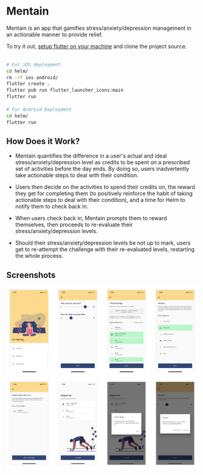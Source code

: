 # Mentain
Mentain is an app that gamifies stress/anxiety/depression management in an actionable manner to provide relief.

To try it out, [setup flutter on your machine](https://flutter.dev/docs/get-started/install) and clone the project source.
```bash

# For iOS deployment
cd helm/
rm -rf ios android/
flutter create .
flutter pub run flutter_launcher_icons:main
flutter run

# For Android Deployment
cd helm/
flutter run
```

## How Does it Work?
- Mentain quantifies the difference in a user's actual and ideal stress/anxiety/depression level as credits to be spent on a prescribed set of activities before the day ends. By doing so, users inadvertently take actionable steps to deal with their condition.

- Users then decide on the activities to spend their credits on, the reward they get for completing them (to positively reinforce the habit of taking actionable steps to deal with their condition), and a time for Helm to notify them to check back in.

- When users check back in, Mentain prompts them to reward themselves, then proceeds to re-evaluate their stress/anxiety/depression levels.

- Should their stress/anxiety/depression levels be not up to mark, users get to re-attempt the challenge with their re-evaluated levels, restarting the whole process.

## Screenshots
![Mentain app screenshots](examples/screenshots/main.png)

